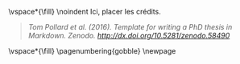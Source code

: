 <!-- This page is for an official declaration. -->


\vspace*{\fill}
\noindent
Ici, placer les crédits.

> *Tom Pollard et al. (2016). Template for writing a PhD thesis in Markdown. Zenodo. <http://dx.doi.org/10.5281/zenodo.58490>*

\vspace*{\fill}
\pagenumbering{gobble}
\newpage
